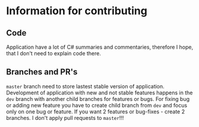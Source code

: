 # Information for contributing

## Code
Application have a lot of C# summaries and commentaries, therefore I hope, that I don't need to explain code there.

## Branches and PR's
`master` branch need to store lastest stable version of application. 
Development of application with new and not stable features happens in the `dev` branch with another child branches for features or bugs.
For fixing bug or adding new feature you have to create child branch from `dev` and focus only on one bug or feature. If you want 2 features or bug-fixes - create 2 branches.
I don't apply pull requests to `master`!!!
